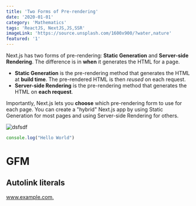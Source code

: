 ```yaml
---
title: 'Two Forms of Pre-rendering'
date: '2020-01-01'
category: 'Mathematics'
tags: 'ReactJS, NextJS,JS,SSR'
imageLink: 'https://source.unsplash.com/1600x900/?water,nature'
featured: '1'
---
```


Next.js has two forms of pre-rendering: **Static Generation** and **Server-side Rendering**. The difference is in **when** it generates the HTML for a page.

- **Static Generation** is the pre-rendering method that generates the HTML at **build time**. The pre-rendered HTML is then _reused_ on each request.
- **Server-side Rendering** is the pre-rendering method that generates the HTML on **each request**.

Importantly, Next.js lets you **choose** which pre-rendering form to use for each page. You can create a "hybrid" Next.js app by using Static Generation for most pages and using Server-side Rendering for others. 

![dsfsdf](https://images.unsplash.com/photo-1633298151917-c2e858ff349b?ixid=MnwxMjA3fDB8MHxwaG90by1wYWdlfHx8fGVufDB8fHx8&ixlib=rb-1.2.1&auto=format&fit=crop&w=387&q=80)


```js
console.log("Hello World")
```

# GFM

## Autolink literals

[www.example.com, ](https://example.com)

